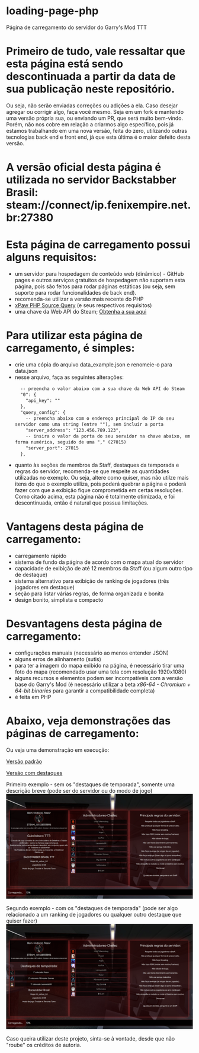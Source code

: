 # loading-page-php
Página de carregamento do servidor do Garry's Mod TTT

# Primeiro de tudo, vale ressaltar que esta página está sendo descontinuada a partir da data de sua publicação neste repositório. 
Ou seja, não serão enviadas correções ou adições a ela. Caso desejar agregar ou corrigir algo, faça você mesmo. Seja em um fork e mantendo uma versão própria sua, ou enviando um PR, que será muito bem-vindo. Porém, não nos cobre em relação a criarmos algo específico, pois já estamos trabalhando em uma nova versão, feita do zero, utilizando outras tecnologias back end e front end, já que esta última é o maior defeito desta versão.

# A versão oficial desta página é utilizada no servidor Backstabber Brasil: steam://connect/ip.fenixempire.net.br:27380

# Esta página de carregamento possui alguns requisitos:
* um servidor para hospedagem de conteúdo web (dinâmico) - GitHub pages e outros serviços gratuitos de hospedagem não suportam esta página, pois são feitos para rodar páginas estáticas (ou seja, sem suporte para rodar funcionalidades de back end).
* recomenda-se utilizar a versão mais recente do PHP
* [xPaw PHP Source Query](https://github.com/xPaw/PHP-Source-Query) (e seus respectivos requisitos)
* uma chave da Web API do Steam; [Obtenha a sua aqui](https://steamcommunity.com/dev/apikey)

# Para utilizar esta página de carregamento, é simples:
* crie uma cópia do arquivo data_example.json e renomeie-o para data.json
* nesse arquivo, faça as seguintes alterações:
  ```
    -- preencha o valor abaixo com a sua chave da Web API do Steam
    "0": {
      "api_key": ""
    },
    "query_config": {
      -- preencha abaixo com o endereço principal do IP do seu servidor como uma string (entre ""), sem incluir a porta
      "server_address": "123.456.789.123",
      -- insira o valor da porta do seu servidor na chave abaixo, em forma numérica, seguido de uma "," (27015) 
      "server_port": 27015
    },
  ```
 * quanto às seções de membros da Staff, destaques da temporada e regras do servidor, recomenda-se que respeite as quantidades utilizadas no exemplo. Ou seja, altere como quiser, mas não utilze mais itens do que o exemplo utiliza, pois poderá quebrar a página e poderá fazer com que a exibição fique comprometida em certas resoluções. Como citado acima, esta página não é totalmente otimizada, e foi descontinuada, então é natural que possua limitações.

# Vantagens desta página de carregamento:
* carregamento rápido
* sistema de fundo da página de acordo com o mapa atual do servidor
* capacidade de exibição de até 12 membros da Staff (ou algum outro tipo de destaque)
* sistema alternativo para exibição de ranking de jogadores (três jogadores em destaque)
* seção para listar várias regras, de forma organizada e bonita
* design bonito, simplista e compacto

# Desvantagens desta página de carregamento:
* configurações manuais (necessário ao menos entender JSON)
* alguns erros de alinhamento (sutis)
* para ter a imagem do mapa exibido na página, é necessário tirar uma foto do mapa (recomendado usar uma tela com resolução 1920x1080)
* alguns recursos e elementos podem ser incompatíveis com a versão base do Garry's Mod (é necessário utilizar a beta _x86-64 - Chromium + 64-bit binaries_ para garantir a compatibilidade completa)
* é feita em PHP

# Abaixo, veja demonstrações das páginas de carregamento:

Ou veja uma demonstração em execução:

[Versão padrão](https://fenixempire.net.br/loading-page/ttt.php?steamid=76561198217385521)

[Versão com destaques](https://fenixempire.net.br/loading-page/ttt_highlights.php?steamid=76561198217385521)

Primeiro exemplo - sem os "destaques de temporada", somente uma descrição breve (pode ser do servidor ou do modo de jogo)
![](/examples/1.png)

Segundo exemplo - com os "destaques de temporada" (pode ser algo relacionado a um ranking de jogadores ou qualquer outro destaque que quiser fazer)
![](/examples/2.png)

Caso queira utilizar deste projeto, sinta-se à vontade, desde que não "roube" os créditos de autoria.
